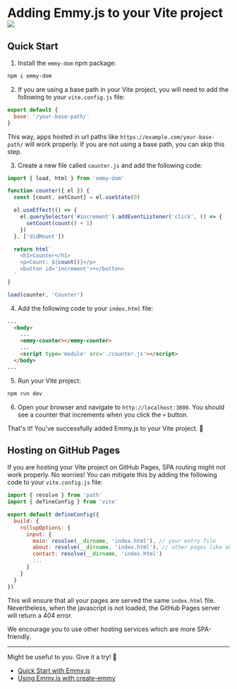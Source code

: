 # Adding Emmy.js to your Vite project <img class="inline h-[3rem]" src="https://cdn.jsdelivr.net/gh/devicons/devicon@latest/icons/vitejs/vitejs-original.svg" />
          
## Quick Start
1. Install the `emmy-dom` npm package:
```bash
npm i emmy-dom
```

2. If you are using a base path in your Vite project, you will need to add the following to your `vite.config.js` file:
```javascript
export default {
  base: '/your-base-path/'
}
```
This way, apps hosted in url paths like `https://example.com/your-base-path/` will work properly. If you are not using a base path, you can skip this step.

3. Create a new file called `counter.js` and add the following code:
```javascript
import { load, html } from 'emmy-dom'

function counter({ el }) {
  const [count, setCount] = el.useState(0)

  el.useEffect(() => {
    el.querySelector('#increment').addEventListener('click', () => {
      setCount(count() + 1)
    })
  }, ['didMount'])

  return html`
    <h1>Counter</h1>
    <p>Count: ${count()}</p>
    <button id='increment'>+</button>
  `
}

load(counter, 'Counter')
```

4. Add the following code to your `index.html` file:
```html
...
  <body>
    ...
    <emmy-counter></emmy-counter>
    ...
    <script type='module' src='./counter.js'></script>
  </body>
...
```

5. Run your Vite project:
```bash
npm run dev
```

6. Open your browser and navigate to `http://localhost:3000`. You should see a counter that increments when you click the `+` button.

That's it! You've successfully added Emmy.js to your Vite project. 🚀

## Hosting on GitHub Pages
If you are hosting your Vite project on GitHub Pages, SPA routing might not work properly. No worries! You can mitigate this by adding the following code to your `vite.config.js` file:
```javascript	
import { resolve } from 'path'
import { defineConfig } from 'vite'

export default defineConfig({
  build: {
    rollupOptions: {
      input: {
        main: resolve(__dirname, 'index.html'), // your entry file
        about: resolve(__dirname, 'index.html'), // other pages like about, contact, etc.
        contact: resolve(__dirname, 'index.html')
        ...
      }
    }
  }
})
```
This will ensure that all your pages are served the same `index.html` file. Nevertheless, when the javascript is not loaded, the GitHub Pages server will return a 404 error.

We encourage you to use other hosting services which are more SPA-friendly.

<hr>
Might be useful to you. Give it a try! 🚀

- [Quick Start with Emmy.js](/documentation)
- [Using Emmy.js with create-emmy](/documentation/cli)
